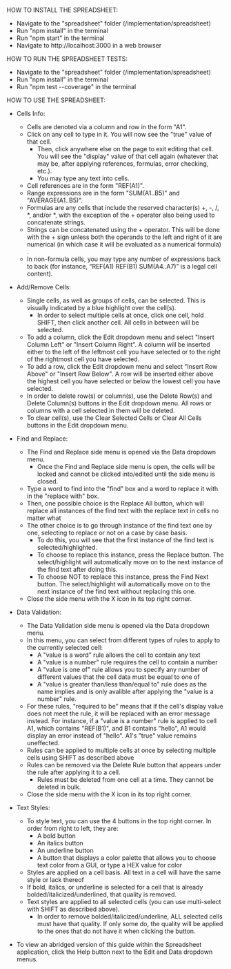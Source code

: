 HOW TO INSTALL THE SPREADSHEET: 
- Navigate to the "spreadsheet" folder (/implementation/spreadsheet)
- Run "npm install" in the terminal
- Run "npm start" in the terminal
- Navigate to http://localhost:3000 in a web browser  


HOW TO RUN THE SPREADSHEET TESTS:
- Navigate to the "spreadsheet" folder (/implementation/spreadsheet)
- Run "npm install" in the terminal
- Run "npm test --coverage" in the terminal  


HOW TO USE THE SPREADSHEET: 
- Cells Info: 
    - Cells are denoted via a column and row in the form "A1". 
    - Click on any cell to type in it. You will now see the "true" value of that cell. 
        - Then, click anywhere else on the page to exit editing that cell. You will see the "display" value of that cell again (whatever that may be, after applying references, formulas, error checking, etc.).
        - You may type any text into cells.
    - Cell references are in the form "REF(A1)".
    - Range expressions are in the form "SUM(A1..B5)" and "AVERAGE(A1..B5)".
    - Formulas are any cells that include the reserved character(s) +, -, /, *, and/or *, with the exception of the + operator also being used to concatenate strings.
    - Strings can be concatenated using the + operator. This will be done with the + sign unless both the operands to the left and right of it are numerical (in which case it will be evaluated as a numerical formula) .
    - In non-formula cells, you may type any number of expressions back to back (for instance, “REF(A1) REF(B1) SUM(A4..A7)” is a legal cell content).   

- Add/Remove Cells:
    - Single cells, as well as groups of cells, can be selected. This is visually indicated by a blue highlight over the cell(s). 
        - In order to select multiple cells at once, click one cell, hold SHIFT, then click another cell. All cells in between will be selected.
    - To add a column, click the Edit dropdown menu and select "Insert Column Left" or "Insert Column Right". A column will be inserted either to the left of the leftmost cell you have selected or to the right of the rightmost cell you have selected. 
    - To add a row, click the Edit dropdown menu and select "Insert Row Above" or "Insert Row Below". A row will be inserted either above the highest cell you have selected or below the lowest cell you have selected.
    - In order to delete row(s) or column(s), use the Delete Row(s) and Delete Column(s) buttons in the Edit dropdown menu. All rows or columns with a cell selected in them will be deleted.
    - To clear cell(s), use the Clear Selected Cells or Clear All Cells buttons in the Edit dropdown menu.   

- Find and Replace:
    - The Find and Replace side menu is opened via the Data dropdown menu.
        - Once the Find and Replace side menu is open, the cells will be locked and cannot be clicked into/edited until the side menu is closed.
    - Type a word to find into the "find" box and a word to replace it with in the "replace with" box. 
    - Then, one possible choice is the Replace All button, which will replace all instances of the find text with the replace text in cells no matter what
    - The other choice is to go through instance of the find text one by one, selecting to replace or not on a case by case basis.
        - To do this, you will see that the first instance of the find text is selected/highlighted. 
        - To choose to replace this instance, press the Replace button. The select/highlight will automatically move on to the next instance of the find text after doing this.
        - To choose NOT to replace this instance, press the Find Next button. The select/highlight will automatically move on to the next instance of the find text without replacing this one.
    - Close the side menu with the X icon in its top right corner.  

- Data Validation:
    - The Data Validation side menu is opened via the Data dropdown menu.
    - In this menu, you can select from different types of rules to apply to the currently selected cell:
        - A "value is a word" rule allows the cell to contain any text
        - A "value is a number" rule requires the cell to contain a number
        - A "value is one of" rule allows you to specify any number of different values that the cell data must be equal to one of
        - A "value is greater than/less than/equal to" rule does as the name implies and is only avalible after applying the "value is a number" rule. 
    - For these rules, "required to be" means that if the cell's display value does not meet the rule, it will be replaced with an error message instead. For instance, if a "value is a number" rule is applied to cell A1, which contains "REF(B1)", and B1 contains "hello", A1 would display an error instead of "hello". A1's "true" value remains uneffected. 
    - Rules can be applied to multiple cells at once by selecting multiple cells using SHIFT as described above
    - Rules can be removed via the Delete Rule button that appears under the rule after applying it to a cell.
        - Rules must be deleted from one cell at a time. They cannot be deleted in bulk.
    - Close the side menu with the X icon in its top right corner.  

- Text Styles:
    - To style text, you can use the 4 buttons in the top right corner. In order from right to left, they are:
        - A bold button
        - An italics button
        - An underline button
        - A button that displays a color palette that allows you to choose text color from a GUI, or type a HEX value for color
    - Styles are applied on a cell basis. All text in a cell will have the same style or lack thereof
    - If bold, italics, or underline is selected for a cell that is already bolded/italicized/underlined, that quality is removed.
    - Text styles are applied to all selected cells (you can use multi-select with SHIFT as described above). 
        - In order to remove bolded/italicized/underline, ALL selected cells must have that quality. If only some do, the quality will be applied to the ones that do not have it when clicking the button.   
    
- To view an abridged version of this guide within the Spreadsheet application, click the Help button next to the Edit and Data dropdown menus.
